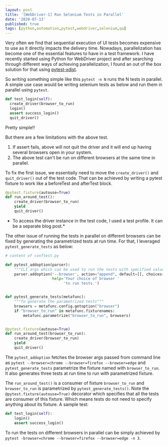 ```yaml
---
layout: post
title: '[WebDriver-1] Run Selenium Tests in Parallel'
date: '2020-07-13'
published: true
tags: [python,automation,pytest,webdriver,selenium,qa]
---
```

Very often we find that sequential execution of UI tests becomes expensive to use as it directly impacts the delivery time. Nowadays, parallelization has become one of the essential features to have in a test framework. I have recently started using Python for WebDriver project and after searching through different ways of achieving parallelization, I found an out of the box solution for that using [pytest-xdist](https://pypi.org/project/pytest-xdist/).

So writing something simple like this `pytest -n N` runs the N tests in parallel. A simple use case would be writing selenium tests as below and run them in parallel using `pytest`.

```Python
def test_login(self):
  create_driver(browser_to_run)
  login()
  assert success_login()
  quit_driver()
```

Pretty simple!!

But there are a few limitations with the above test.

1. If assert fails, above will not quit the driver and it will end up having several browsers open in your system.
2. The above test can't be run on different browsers at the same time in parallel.

To fix the first issue, we essentially need to move the `create_driver()` and `quit_driver()` out of the test code. That can be achieved by writing a pytest fixture to work like a beforeTest and afterTest block.

```Python
@pytest.fixture(autouse=True)
def run_around_test():
    create_driver(browser_to_run)
    yield
    quit_driver()
```

* To access the driver instance in the test code, I used a test profile. It can be a separate blog post.*

The other issue of running the tests in parallel on different browsers can be fixed by generating the parametrized tests at run time. For that, I leveraged `pytest_generate_tests` as below:

```Python
# content of conftest.py

def pytest_addoption(parser):
    """CLI args which can be used to run the tests with specified values."""
    parser.addoption('--browser', action="append", default=[], choices=['chrome', 'firefox', 'edge'],
                     help='Your choice of browser '
                          'to run tests.')


def pytest_generate_tests(metafunc):
    """To generate the parametrized tests"""
    browsers = metafunc.config.getoption("browser")
    if "browser_to_run" in metafunc.fixturenames:
        metafunc.parametrize("browser_to_run", browsers)


@pytest.fixture(autouse=True)
def run_around_test(browser_to_run):
    create_driver(browser_to_run)
    yield
    quit_driver()
```

The `pytest_addoption` fetches the browser args passed from command line as `pytest --browser=chrome --browser=firefox --browser=edge` and `pytest_generate_tests` parametrize the fixture named with `browser_to_run`. It also generates three tests at run time to run with parametrized fixture.

The `run_around_test()` is a consumer of fixture `browser_to_run` and `browser_to_run` is parametrized by `pytest_generate_tests()`. Note the `@pytest.fixture(autouse=True)` decorator which specifies that all the tests are consumer of this fixture. Which means tests do not need to specify anything about its fixture. A sample test:

```Python
def test_login(self):
    login()
    assert success_login()
```


To run the tests on different browsers in parallel can be simply achieved by `pytest -browser=chrome --browser=firefox --browser=edge -n 3`.
